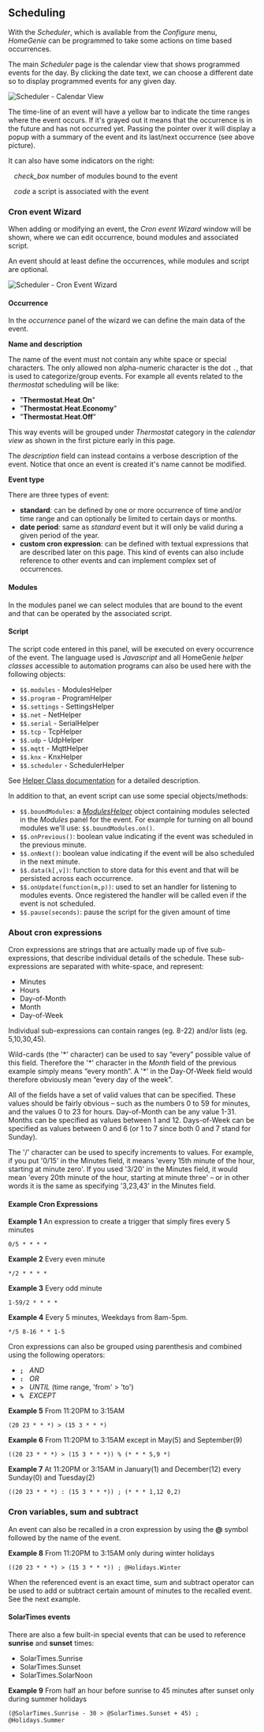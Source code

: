 ## Scheduling

With the *Scheduler*, which is available from the *Configure* menu, 
*HomeGenie* can be programmed to take some actions on time based occurrences.

The main *Scheduler* page is the calendar view that shows programmed events
for the day. By clicking the date text, we can choose a different
date so to display programmed events for any given day.

<div class="media-container">
    <img self="size-medium" title="Scheduler - Calendar View" src="images/docs/scheduler_calendar_01.png">
</div>

The time-line of an event will have a yellow bar to indicate the time ranges
where the event occurs. If it's grayed out it means that the occurrence is
in the future and has not occurred yet. Passing the pointer over it
will display a popup with a summary of the event and its last/next
occurrence (see above picture). 

It can also have some indicators on the right:

&nbsp;&nbsp; <i class="material-icons bigger">check_box</i> number of modules bound to the event

&nbsp;&nbsp; <i class="material-icons bigger">code</i> a script is associated with the event


### Cron event Wizard

When adding or modifying an event, the *Cron event Wizard* window will
be shown, where we can edit occurrence, bound modules and associated script.

An event should at least define the occurrences, while modules and script are
optional.

<div class="media-container">
    <img self="size-medium" title="Scheduler - Cron Event Wizard" src="images/docs/scheduler_wizard_01.png">
</div>


#### Occurrence

In the *occurrence* panel of the wizard we can define the main data of the event. 

**Name and description**

The name of the event must not contain any white space or special characters.
The only allowed non alpha-numeric character is the dot `.`, that is used to
categorize/group events. For example all events related to the *thermostat*
scheduling will be like:

- "**Thermostat**.**Heat**.**On**"
- "**Thermostat**.**Heat**.**Economy**"
- "**Thermostat**.**Heat**.**Off**"

This way events will be grouped under *Thermostat* category in the *calendar view* as
shown in the first picture early in this page.

The *description* field can instead contains a verbose description of the event.
Notice that once an event is created it's name cannot be modified.

**Event type**

There are three types of event: 

- **standard**: can be defined by one or more occurrence of time and/or time range
and can optionally be limited to certain days or months.  
- **date period**: same as *standard* event but it will only be valid during a
given period of the year.
- **custom cron expression**: can be defined with textual expressions that are described
later on this page. This kind of events can also include reference to other events and
can implement complex set of occurrences.


#### Modules

In the modules panel we can select modules that are bound to the event and
that can be operated by the associated script.


#### Script 

The script code entered in this panel, will be executed on every occurrence of the
event. The language used is *Javascript* and all HomeGenie *helper classes* 
accessible to automation programs can also be used here with the
following objects:

- `$$.modules` - ModulesHelper
- `$$.program` - ProgramHelper
- `$$.settings` - SettingsHelper
- `$$.net` - NetHelper
- `$$.serial` - SerialHelper
- `$$.tcp` - TcpHelper
- `$$.udp` - UdpHelper
- `$$.mqtt` - MqttHelper
- `$$.knx` - KnxHelper
- `$$.scheduler` - SchedulerHelper

See <a href="api/ape/annotated.html" target="_blank">Helper Class documentation</a> for a detailed description.

In addition to that, an event script can use some special objects/methods:

- `$$.boundModules`: 
a *[ModulesHelper](http://localhost:63342/HomeGenie-site/api/ape/a00004.html)* object containing modules selected in the *Modules* panel for the event.
For example for turning on all bound modules we'll use: `$$.boundModules.on()`.
- `$$.onPrevious()`: 
boolean value indicating if the event was scheduled in the previous minute.
- `$$.onNext()`: 
boolean value indicating if the event will be also scheduled in the next minute.
- `$$.data(k[,v])`: 
function to store data for this event and that will be persisted across each occurrence.
- `$$.onUpdate(function(m,p))`:
used to set an handler for listening to modules events. Once registered the handler will be called even
if the event is not scheduled.
- `$$.pause(seconds)`: pause the script for the given amount of time

### About cron expressions

Cron expressions are strings that are actually made up of five sub-expressions, that describe individual details of the schedule. These sub-expressions are separated with white-space, and represent:

- Minutes
- Hours
- Day-of-Month
- Month
- Day-of-Week

Individual sub-expressions can contain ranges (eg. 8-22) and/or lists (eg. 5,10,30,45).

Wild-cards (the '\*' character) can be used to say “every” possible value of this field. Therefore the '\*' character in the *Month* field of the previous example simply means “every month”. A '\*' in the Day-Of-Week field would therefore obviously mean “every day of the week”.

All of the fields have a set of valid values that can be specified. These values should be fairly obvious – such as the numbers 0 to 59 for minutes, and the values 0 to 23 for hours. Day-of-Month can be any value 1-31. Months can be specified as values between 1 and 12. Days-of-Week can be specified as values between 0 and 6 (or 1 to 7 since both 0 and 7 stand for Sunday).

The '/' character can be used to specify increments to values. For example, if you put '0/15' in the Minutes field, it means 'every 15th minute of the hour, starting at minute zero'. If you used '3/20' in the Minutes field, it would mean 'every 20th minute of the hour, starting at minute three' – or in other words it is the same as specifying '3,23,43' in the Minutes field.


#### Example Cron Expressions


**Example 1** An expression to create a trigger that simply fires every 5 minutes

```crontab
0/5 * * * *
```

**Example 2** Every even minute

```crontab
*/2 * * * *
```

**Example 3** Every odd minute

```crontab
1-59/2 * * * *
```

**Example 4** Every 5 minutes, Weekdays from 8am-5pm.

```crontab
*/5 8-16 * * 1-5
```


Cron expressions can also be grouped using parenthesis and combined using the following operators:

- **` ; `** &nbsp; *AND*
- **` : `** &nbsp; *OR*
- **` > `** &nbsp; *UNTIL* (time range, 'from' > 'to')
- **` % `** &nbsp; *EXCEPT*


**Example 5** From 11:20PM to 3:15AM

```crontab
(20 23 * * *) > (15 3 * * *)
```

**Example 6** From 11:20PM to 3:15AM except in May(5) and September(9)

```crontab
((20 23 * * *) > (15 3 * * *)) % (* * * 5,9 *)
```

**Example 7** At 11:20PM or 3:15AM in January(1) and December(12) every Sunday(0) and Tuesday(2)

```crontab
((20 23 * * *) : (15 3 * * *)) ; (* * * 1,12 0,2)
```


### Cron variables, sum and subtract 

An event can also be recalled in a cron expression by using the **@** symbol followed by
the name of the event.

**Example 8** From 11:20PM to 3:15AM only during winter holidays

```crontab
((20 23 * * *) > (15 3 * * *)) ; @Holidays.Winter
```

When the referenced event is an exact time, sum and subtract operator can be used
to add or subtract certain amount of minutes to the recalled event.
See the next example.

#### SolarTimes events

There are also a few built-in special events that can be used to reference
**sunrise** and **sunset** times:
 
 - SolarTimes.Sunrise
 - SolarTimes.Sunset
 - SolarTimes.SolarNoon
 
**Example 9** From half an hour before sunrise to 45 minutes after sunset
only during summer holidays

```crontab
(@SolarTimes.Sunrise - 30 > @SolarTimes.Sunset + 45) ; @Holidays.Summer
```
 
